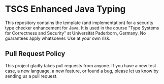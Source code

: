 # TSCS Enhanced Java Typing

This repository contains the template (and implementation) for a security type checker enhancement for Java.
It is used in the course "Type Systems for Correctness and Security" at Universität Paderborn, Germany.
No guarantees apply whatsoever.
Use at your own risk.

## Pull Request Policy

This project gladly takes pull requests from anyone.
If you have a new test case, a new language, a new feature, or found a bug, please let
us know by sending us a pull request.
